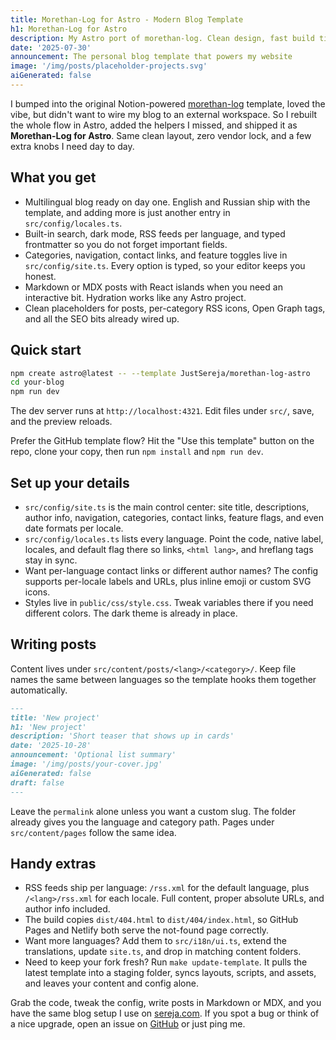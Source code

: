 ```yaml
---
title: Morethan-Log for Astro - Modern Blog Template
h1: Morethan-Log for Astro
description: My Astro port of morethan-log. Clean design, fast build times, multilingual, search, RSS, and typed configs out of the box.
date: '2025-07-30'
announcement: The personal blog template that powers my website
image: '/img/posts/placeholder-projects.svg'
aiGenerated: false
---
```


I bumped into the original Notion-powered [morethan-log](https://github.com/morethanmin/morethan-log) template, loved the vibe, but didn't want to wire my blog to an external workspace. So I rebuilt the whole flow in Astro, added the helpers I missed, and shipped it as **Morethan-Log for Astro**. Same clean layout, zero vendor lock, and a few extra knobs I need day to day.

## What you get
- Multilingual blog ready on day one. English and Russian ship with the template, and adding more is just another entry in `src/config/locales.ts`.
- Built-in search, dark mode, RSS feeds per language, and typed frontmatter so you do not forget important fields.
- Categories, navigation, contact links, and feature toggles live in `src/config/site.ts`. Every option is typed, so your editor keeps you honest.
- Markdown or MDX posts with React islands when you need an interactive bit. Hydration works like any Astro project.
- Clean placeholders for posts, per-category RSS icons, Open Graph tags, and all the SEO bits already wired up.

## Quick start

```bash
npm create astro@latest -- --template JustSereja/morethan-log-astro
cd your-blog
npm run dev
```

The dev server runs at `http://localhost:4321`. Edit files under `src/`, save, and the preview reloads.

Prefer the GitHub template flow? Hit the "Use this template" button on the repo, clone your copy, then run `npm install` and `npm run dev`.

## Set up your details

- `src/config/site.ts` is the main control center: site title, descriptions, author info, navigation, categories, contact links, feature flags, and even date formats per locale.
- `src/config/locales.ts` lists every language. Point the code, native label, locales, and default flag there so links, `<html lang>`, and hreflang tags stay in sync.
- Want per-language contact links or different author names? The config supports per-locale labels and URLs, plus inline emoji or custom SVG icons.
- Styles live in `public/css/style.css`. Tweak variables there if you need different colors. The dark theme is already in place.

## Writing posts

Content lives under `src/content/posts/<lang>/<category>/`. Keep file names the same between languages so the template hooks them together automatically.

```markdown
---
title: 'New project'
h1: 'New project'
description: 'Short teaser that shows up in cards'
date: '2025-10-28'
announcement: 'Optional list summary'
image: '/img/posts/your-cover.jpg'
aiGenerated: false
draft: false
---
```

Leave the `permalink` alone unless you want a custom slug. The folder already gives you the language and category path. Pages under `src/content/pages` follow the same idea.

## Handy extras

- RSS feeds ship per language: `/rss.xml` for the default language, plus `/<lang>/rss.xml` for each locale. Full content, proper absolute URLs, and author info included.
- The build copies `dist/404.html` to `dist/404/index.html`, so GitHub Pages and Netlify both serve the not-found page correctly.
- Want more languages? Add them to `src/i18n/ui.ts`, extend the translations, update `site.ts`, and drop in matching content folders.
- Need to keep your fork fresh? Run `make update-template`. It pulls the latest template into a staging folder, syncs layouts, scripts, and assets, and leaves your content and config alone.

Grab the code, tweak the config, write posts in Markdown or MDX, and you have the same blog setup I use on [sereja.com](https://sereja.com/). If you spot a bug or think of a nice upgrade, open an issue on [GitHub](https://github.com/JustSereja/morethan-log-astro) or just ping me.
